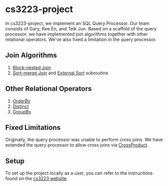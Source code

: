 # cs3223-project
In cs3223-project, we implement an SQL Query Processor. Our team consists of Gary, Kee En, and Teik Jun.
Based on a scaffold of the query processor, we have implemented join algorithms together with other relational operators. We've also fixed a limitation in the query processor.

## Join Algorithms
1. [Block-nested Join](./src/qp/operators/BlockNestedJoin.java) 
2. [Sort-merge Join](./src/qp/operators/SortMergeJoin.java) and [External Sort](./src/qp/operators/ExternalSort.java) subroutine

## Other Relational Operators
1. [OrderBy](./src/qp/operators/OrderBy.java) 
2. [Distinct](./src/qp/operators/Distinct.java) 
3. [GroupBy](./src/qp/operators/GroupBy.java) 

## Fixed Limitations
Originally, the query processor was unable to perform cross joins. We have extended the query processor to allow cross joins via [CrossProduct](./src/qp/operators/CrossProduct.java).

## Setup
To set up the project locally as a user, you can refer to the instructions found on the [cs3223 website](https://www.comp.nus.edu.sg/~tankl/cs3223/project/user.htm).
